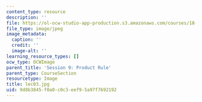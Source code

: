 ```yaml
---
content_type: resource
description: ''
file: https://ol-ocw-studio-app-production.s3.amazonaws.com/courses/18-01sc-single-variable-calculus-fall-2010/9d8b3845f0a0c0c3eef95a97f7692192_lec03.jpg
file_type: image/jpeg
image_metadata:
  caption: ''
  credit: ''
  image-alt: ''
learning_resource_types: []
ocw_type: OCWImage
parent_title: 'Session 9: Product Rule'
parent_type: CourseSection
resourcetype: Image
title: lec03.jpg
uid: 9d8b3845-f0a0-c0c3-eef9-5a97f7692192
---
```

